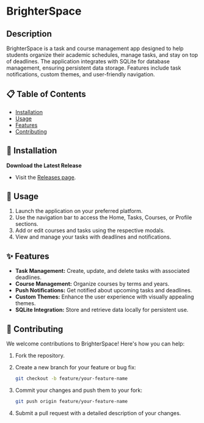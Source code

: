 # BrighterSpace

## Description
BrighterSpace is a task and course management app designed to help students organize their academic schedules, manage tasks, and stay on top of deadlines. The application integrates with SQLite for database management, ensuring persistent data storage. Features include task notifications, custom themes, and user-friendly navigation.

## 📋 Table of Contents
- [Installation](#installation)
- [Usage](#usage)
- [Features](#features)
- [Contributing](#contributing)

## 🚀 Installation  
**Download the Latest Release**  
   - Visit the [Releases page](https://github.com/NotAymanm/BrighterSpace/releases). 

## 📖 Usage
1. Launch the application on your preferred platform.
2. Use the navigation bar to access the Home, Tasks, Courses, or Profile sections.
3. Add or edit courses and tasks using the respective modals.
4. View and manage your tasks with deadlines and notifications.

## ✨ Features
- **Task Management:** Create, update, and delete tasks with associated deadlines.
- **Course Management:** Organize courses by terms and years.
- **Push Notifications:** Get notified about upcoming tasks and deadlines.
- **Custom Themes:** Enhance the user experience with visually appealing themes.
- **SQLite Integration:** Store and retrieve data locally for persistent use.

## 🤝 Contributing
We welcome contributions to BrighterSpace! Here's how you can help:
1. Fork the repository.
2. Create a new branch for your feature or bug fix:

   ```bash
   git checkout -b feature/your-feature-name
   ```
   
3. Commit your changes and push them to your fork:

   ```bash
   git push origin feature/your-feature-name
   ```
   
4. Submit a pull request with a detailed description of your changes.
